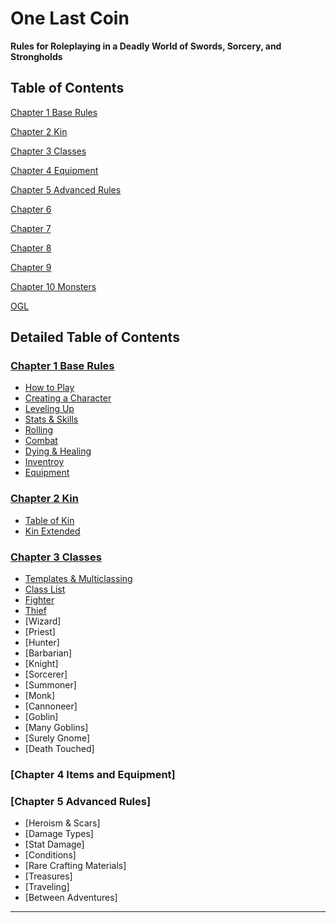 # One Last Coin

**Rules for Roleplaying in a Deadly World of Swords, Sorcery, and Strongholds**


## Table of Contents

[Chapter 1 Base Rules](Chapter01.md#chapter-1-base-rules)

[Chapter 2 Kin](Chapter02.md#chapter-2-kin)

[Chapter 3 Classes](Chapter03.md#chapter-3-classes)

[Chapter 4 Equipment](Chapter04.md#chapter-4-equipment)

[Chapter 5 Advanced Rules](Chapter05.md#chapter-5-advanced-rules)

[Chapter 6 ](Chapter06.md#chapter-6-)

[Chapter 7 ](Chapter07.md#chapter-7-)

[Chapter 8 ](Chapter08.md#chapter-8-)

[Chapter 9 ](Chapter09.md#chapter-9-)

[Chapter 10 Monsters](Chapter10.md#chapter-10-monsters)

[OGL](OGL.md#open-game-license)


## Detailed Table of Contents

### [Chapter 1 Base Rules](Chapter01.md#chapter-1-base-rules)

- [How to Play](Chapter01.md#how-to-play)
- [Creating a Character](Chapter01.md#creating-a-character)
- [Leveling Up](Chapter01.md#leveling-up)
- [Stats & Skills](Chapter01.md#stats--skills)
- [Rolling](Chapter01.md#rolling)
- [Combat](Chapter01.md#comabt)
- [Dying & Healing](Chapter01.md#dying--healing)
- [Inventroy](Chapter01.md#inventroy)
- [Equipment](Chapter01.md#equipment)

### [Chapter 2 Kin](Chapter02.md#chapter-2-kin)

- [Table of Kin](Chapter02.md#table-of-kin)
- [Kin Extended](Chapter02.md#kin-extended)

### [Chapter 3 Classes](Chapter03.md#chapter-3-Classes)

- [Templates & Multiclassing](Chapter03.md#templates--multiclassing)
- [Class List](Chapter03.md#class-list)
- [Fighter](Chapter03.md#fighter)
- [Thief](Chapter03.md#thief)
- [Wizard]
- [Priest]
- [Hunter]
- [Barbarian]
- [Knight]
- [Sorcerer]
- [Summoner]
- [Monk]
- [Cannoneer]
- [Goblin]
- [Many Goblins]
- [Surely Gnome]
- [Death Touched]

### [Chapter 4 Items and Equipment]

### [Chapter 5 Advanced Rules]

- [Heroism & Scars]
- [Damage Types]
- [Stat Damage]
- [Conditions]
- [Rare Crafting Materials]
- [Treasures]
- [Traveling]
- [Between Adventures]



* * *

